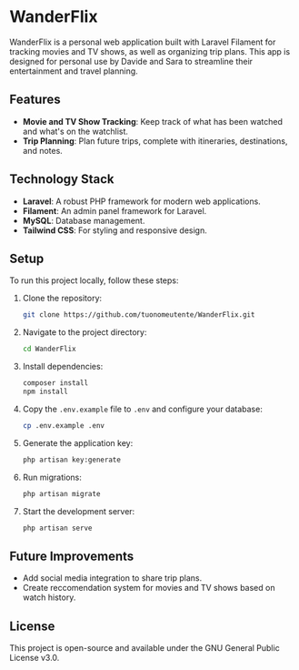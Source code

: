 # WanderFlix

WanderFlix is a personal web application built with Laravel Filament for tracking movies and TV shows, as well as organizing trip plans. This app is designed for personal use by Davide and Sara to streamline their entertainment and travel planning.

## Features

- **Movie and TV Show Tracking**: Keep track of what has been watched and what's on the watchlist.
- **Trip Planning**: Plan future trips, complete with itineraries, destinations, and notes.

## Technology Stack

- **Laravel**: A robust PHP framework for modern web applications.
- **Filament**: An admin panel framework for Laravel.
- **MySQL**: Database management.
- **Tailwind CSS**: For styling and responsive design.

## Setup

To run this project locally, follow these steps:

1. Clone the repository:
   ```bash
   git clone https://github.com/tuonomeutente/WanderFlix.git
   ```

2. Navigate to the project directory:
    ```bash
    cd WanderFlix
    ```

3. Install dependencies:
    ```bash
    composer install
    npm install
    ```

4. Copy the `.env.example` file to `.env` and configure your database:
    ```bash
    cp .env.example .env
    ```

5. Generate the application key:
    ```bash
    php artisan key:generate
    ```

6. Run migrations:
    ```bash
    php artisan migrate
    ```

7. Start the development server:
    ```bash
    php artisan serve
    ```

## Future Improvements

- Add social media integration to share trip plans.
- Create reccomendation system for movies and TV shows based on watch history.

## License

This project is open-source and available under the GNU General Public License v3.0.
